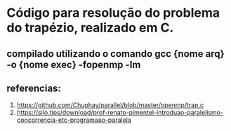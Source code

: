 # Código para resolução do problema do trapézio, realizado em C.

## compilado utilizando o comando gcc {nome arq} -o {nome exec} -fopenmp -lm

## referencias:
1) https://github.com/Chuphay/parallel/blob/master/openmp/trap.c
2) https://silo.tips/download/prof-renato-pimentel-introduao-paralelismo-concorrencia-etc-programaao-paralela
